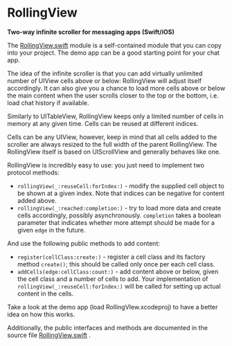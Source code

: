 # RollingView
**Two-way infinite scroller for messaging apps (Swift/iOS)**

The [RollingView.swift](https://github.com/crontab/RollingView/blob/master/RollingView/RollingView.swift) module is a self-contained module that you can copy into your project. The demo app can be a good starting point for your chat app.

The idea of the infinite scroller is that you can add virtually unlimited number of UIView cells above or below: RollingView will adjust itself accordingly. It can also give you a chance to load more cells above or below the main content when the user scrolls closer to the top or the bottom, i.e. load chat history if available.

Similarly to UITableView, RollingView keeps only a limited number of cells in memory at any given time. Cells can be reused at different indices.

Cells can be any UIView, however, keep in mind that all cells added to the scroller are always resized to the full width of the parent RollingView. The RollingView itself is based on UIScrollView and generally behaves like one.

RollingView is incredibly easy to use: you just need to implement two protocol methods:

* `rollingView(_:reuseCell:forIndex:)` - modify the supplied cell object to be shown at a given index. Note that indices can be negative for content added above.
* `rollingView(_:reached:completion:)` - try to load more data and create cells accordingly, possibly asynchronously. `completion` takes a boolean parameter that indicates whether more attempt should be made for a given `edge` in the future.

And use the following public methods to add content:

* `register(cellClass:create:)` - register a cell class and its factory method `create()`; this should be called only once per each cell class.
* `addCells(edge:cellClass:count:)` - add content above or below, given the cell class and a number of cells to add. Your implementation of `rollingView(_:reuseCell:forIndex:)` will be called for setting up actual content in the cells.

Take a look at the demo app (load RollingVIew.xcodeproj) to have a better idea on how this works.

Additionally, the public interfaces and methods are documented in the source file [RollingView.swift](https://github.com/crontab/RollingView/blob/master/RollingView/RollingView.swift) .

